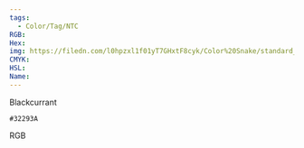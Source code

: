 ```yaml
---
tags:
  - Color/Tag/NTC
RGB:
Hex:
img: https://filedn.com/l0hpzxl1f01yT7GHxtF8cyk/Color%20Snake/standard_csv_to_svg/32293A.svg
CMYK:
HSL:
Name:
---
```

Blackcurrant
```palette
#32293A
```
RGB

